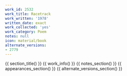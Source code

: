 ```yaml
---
work_id: 2532
work_title: Racetrack
work_written: '1978'
written_date: exact
work_collected: 'yes'
work_category: Poem
notes: null
icon: material/book
alternate_versions:
- 2779
---
```


{{ section_title() }}
{{ work_info() }}
{{ notes_section() }}
{{ appearances_section() }}
{{ alternate_versions_section() }}